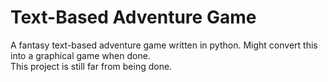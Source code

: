# Text-Based Adventure Game
A fantasy text-based adventure game written in python. Might convert this into a graphical game when done.
<br>
This project is still far from being done.
